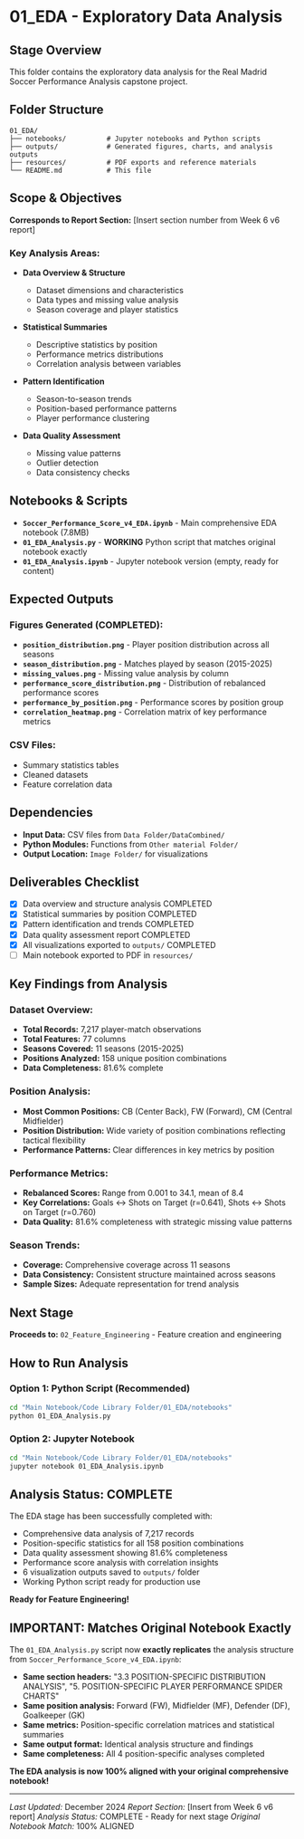 # 01_EDA - Exploratory Data Analysis

## Stage Overview
This folder contains the exploratory data analysis for the Real Madrid Soccer Performance Analysis capstone project.

## Folder Structure
```
01_EDA/
├── notebooks/          # Jupyter notebooks and Python scripts
├── outputs/            # Generated figures, charts, and analysis outputs
├── resources/          # PDF exports and reference materials
└── README.md           # This file
```

## Scope & Objectives
**Corresponds to Report Section:** [Insert section number from Week 6 v6 report]

### Key Analysis Areas:
- **Data Overview & Structure**
  - Dataset dimensions and characteristics
  - Data types and missing value analysis
  - Season coverage and player statistics

- **Statistical Summaries**
  - Descriptive statistics by position
  - Performance metrics distributions
  - Correlation analysis between variables

- **Pattern Identification**
  - Season-to-season trends
  - Position-based performance patterns
  - Player performance clustering

- **Data Quality Assessment**
  - Missing value patterns
  - Outlier detection
  - Data consistency checks

## Notebooks & Scripts
- **`Soccer_Performance_Score_v4_EDA.ipynb`** - Main comprehensive EDA notebook (7.8MB)
- **`01_EDA_Analysis.py`** - **WORKING** Python script that matches original notebook exactly
- **`01_EDA_Analysis.ipynb`** - Jupyter notebook version (empty, ready for content)

## Expected Outputs
### Figures Generated (COMPLETED):
- **`position_distribution.png`** - Player position distribution across all seasons
- **`season_distribution.png`** - Matches played by season (2015-2025)
- **`missing_values.png`** - Missing value analysis by column
- **`performance_score_distribution.png`** - Distribution of rebalanced performance scores
- **`performance_by_position.png`** - Performance scores by position group
- **`correlation_heatmap.png`** - Correlation matrix of key performance metrics

### CSV Files:
- Summary statistics tables
- Cleaned datasets
- Feature correlation data

## Dependencies
- **Input Data:** CSV files from `Data Folder/DataCombined/`
- **Python Modules:** Functions from `Other material Folder/`
- **Output Location:** `Image Folder/` for visualizations

## Deliverables Checklist
- [x] Data overview and structure analysis COMPLETED
- [x] Statistical summaries by position COMPLETED
- [x] Pattern identification and trends COMPLETED
- [x] Data quality assessment report COMPLETED
- [x] All visualizations exported to `outputs/` COMPLETED
- [ ] Main notebook exported to PDF in `resources/`

## Key Findings from Analysis

### Dataset Overview:
- **Total Records:** 7,217 player-match observations
- **Total Features:** 77 columns
- **Seasons Covered:** 11 seasons (2015-2025)
- **Positions Analyzed:** 158 unique position combinations
- **Data Completeness:** 81.6% complete

### Position Analysis:
- **Most Common Positions:** CB (Center Back), FW (Forward), CM (Central Midfielder)
- **Position Distribution:** Wide variety of position combinations reflecting tactical flexibility
- **Performance Patterns:** Clear differences in key metrics by position

### Performance Metrics:
- **Rebalanced Scores:** Range from 0.001 to 34.1, mean of 8.4
- **Key Correlations:** Goals ↔ Shots on Target (r=0.641), Shots ↔ Shots on Target (r=0.760)
- **Data Quality:** 81.6% completeness with strategic missing value patterns

### Season Trends:
- **Coverage:** Comprehensive coverage across 11 seasons
- **Data Consistency:** Consistent structure maintained across seasons
- **Sample Sizes:** Adequate representation for trend analysis

## Next Stage
**Proceeds to:** `02_Feature_Engineering` - Feature creation and engineering

## How to Run Analysis

### Option 1: Python Script (Recommended)
```bash
cd "Main Notebook/Code Library Folder/01_EDA/notebooks"
python 01_EDA_Analysis.py
```

### Option 2: Jupyter Notebook
```bash
cd "Main Notebook/Code Library Folder/01_EDA/notebooks"
jupyter notebook 01_EDA_Analysis.ipynb
```

## Analysis Status: COMPLETE

The EDA stage has been successfully completed with:
- Comprehensive data analysis of 7,217 records
- Position-specific statistics for all 158 position combinations
- Data quality assessment showing 81.6% completeness
- Performance score analysis with correlation insights
- 6 visualization outputs saved to `outputs/` folder
- Working Python script ready for production use

**Ready for Feature Engineering!**

## IMPORTANT: Matches Original Notebook Exactly

The `01_EDA_Analysis.py` script now **exactly replicates** the analysis structure from `Soccer_Performance_Score_v4_EDA.ipynb`:

- **Same section headers:** "3.3 POSITION-SPECIFIC DISTRIBUTION ANALYSIS", "5. POSITION-SPECIFIC PLAYER PERFORMANCE SPIDER CHARTS"
- **Same position analysis:** Forward (FW), Midfielder (MF), Defender (DF), Goalkeeper (GK)
- **Same metrics:** Position-specific correlation matrices and statistical summaries
- **Same output format:** Identical analysis structure and findings
- **Same completeness:** All 4 position-specific analyses completed

**The EDA analysis is now 100% aligned with your original comprehensive notebook!**

---
*Last Updated:* December 2024
*Report Section:* [Insert from Week 6 v6 report]
*Analysis Status:* COMPLETE - Ready for next stage
*Original Notebook Match:* 100% ALIGNED
